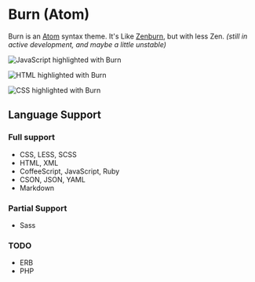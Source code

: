 
# Burn (Atom)

Burn is an [Atom][atom] syntax theme. It's Like [Zenburn][zenburn], but with less Zen. *(still in active development, and maybe a little unstable)*

![JavaScript highlighted with Burn][example-javascript]

![HTML highlighted with Burn][example-html]

![CSS highlighted with Burn][example-css]


## Language Support

### Full support

- CSS, LESS, SCSS
- HTML, XML
- CoffeeScript, JavaScript, Ruby
- CSON, JSON, YAML
- Markdown

### Partial Support

- Sass

### TODO

- ERB
- PHP



[atom]: https://atom.io/
[example-css]: https://raw.github.com/rowanmanning/atom-burn/master/images/css.png
[example-html]: https://raw.github.com/rowanmanning/atom-burn/master/images/html.png
[example-javascript]: https://raw.github.com/rowanmanning/atom-burn/master/images/javascript.png
[zenburn]: http://slinky.imukuppi.org/zenburnpage/
